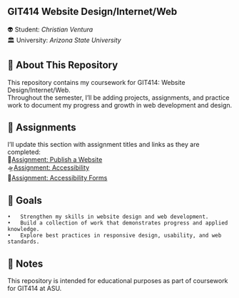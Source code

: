 ## GIT414 Website Design/Internet/Web

👽 Student: <em>Christian Ventura</em><br>
🏛️ University: <em>Arizona State University</em><br>

## 📖 About This Repository

This repository contains my coursework for GIT414: Website Design/Internet/Web. <br>Throughout the semester, I’ll be adding projects, assignments, and practice work to document my progress and growth in web development and design.

## 📡 Assignments

I’ll update this section with assignment titles and links as they are completed:<br>
👾[Assignment: Publish a Website](./Assignment-0)<br>
🛸[Assignment: Accessibility](./Skip-To-Content)<br>
📝[Assignment: Accessibility Forms](./Form/)<br>

## 🚀 Goals

    •	Strengthen my skills in website design and web development.
    •	Build a collection of work that demonstrates progress and applied knowledge.
    •	Explore best practices in responsive design, usability, and web standards.

## 📌 Notes

This repository is intended for educational purposes as part of coursework for GIT414 at ASU.

